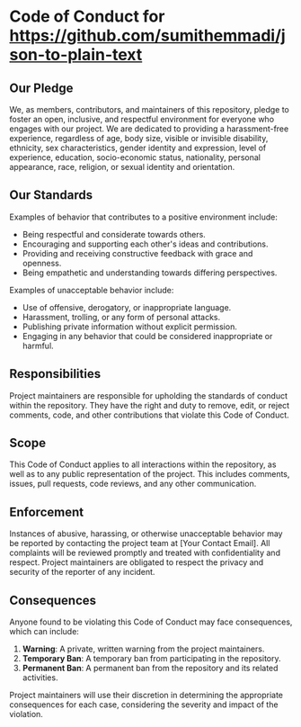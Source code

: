 # Code of Conduct for https://github.com/sumithemmadi/json-to-plain-text

## Our Pledge

We, as members, contributors, and maintainers of this repository, pledge to foster an open, inclusive, and respectful environment for everyone who engages with our project. We are dedicated to providing a harassment-free experience, regardless of age, body size, visible or invisible disability, ethnicity, sex characteristics, gender identity and expression, level of experience, education, socio-economic status, nationality, personal appearance, race, religion, or sexual identity and orientation.

## Our Standards

Examples of behavior that contributes to a positive environment include:

- Being respectful and considerate towards others.
- Encouraging and supporting each other's ideas and contributions.
- Providing and receiving constructive feedback with grace and openness.
- Being empathetic and understanding towards differing perspectives.

Examples of unacceptable behavior include:

- Use of offensive, derogatory, or inappropriate language.
- Harassment, trolling, or any form of personal attacks.
- Publishing private information without explicit permission.
- Engaging in any behavior that could be considered inappropriate or harmful.

## Responsibilities

Project maintainers are responsible for upholding the standards of conduct within the repository. They have the right and duty to remove, edit, or reject comments, code, and other contributions that violate this Code of Conduct.

## Scope

This Code of Conduct applies to all interactions within the repository, as well as to any public representation of the project. This includes comments, issues, pull requests, code reviews, and any other communication.

## Enforcement

Instances of abusive, harassing, or otherwise unacceptable behavior may be reported by contacting the project team at [Your Contact Email]. All complaints will be reviewed promptly and treated with confidentiality and respect. Project maintainers are obligated to respect the privacy and security of the reporter of any incident.

## Consequences

Anyone found to be violating this Code of Conduct may face consequences, which can include:

1. **Warning**: A private, written warning from the project maintainers.
2. **Temporary Ban**: A temporary ban from participating in the repository.
3. **Permanent Ban**: A permanent ban from the repository and its related activities.

Project maintainers will use their discretion in determining the appropriate consequences for each case, considering the severity and impact of the violation.